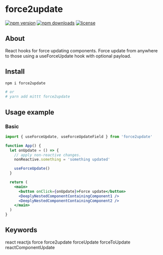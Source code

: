 # force2update

[![npm version](https://img.shields.io/npm/v/react-forceupdate.svg?style=flat-square)](https://www.npmjs.com/package/force2update?activeTab=versions)
[![npm downloads](https://img.shields.io/npm/dm/react-forceupdate.svg?style=flat-square)](https://www.npmjs.com/package/force2update)
[![license](https://img.shields.io/github/license/kunukn/react-forceupdate)](https://amisa.co)

## About

React hooks for force updating components.
Force update from anywhere to those using a useForceUpdate hook with optional payload.

## Install

```bash
npm i force2update

# or
# yarn add mittt force2update
```

## Usage example

### Basic

```jsx
import { useForceUpdate, useForceUpdateField } from 'force2update'

function App() {
  let onUpdate = () => {
    // apply non-reactive changes.
    nonReactive.something = 'something updated'

    useForceUpdate()
  }

  return (
    <main>
      <button onClick={onUpdate}>Force update</button>
      <DeeplyNestedComponentContainingComponent1 />
      <DeeplyNestedComponentContainingComponent2 />
    </main>
  )
}
```

## Keywords
react reactjs force force2update forceUpdate forceToUpdate reactComponentUpdate